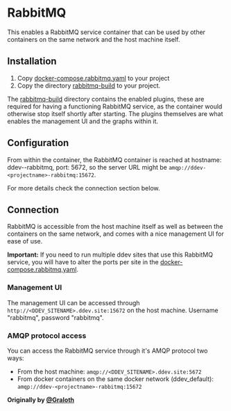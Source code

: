 # RabbitMQ

This enables a RabbitMQ service container that can be used by other containers on the same network and the host machine itself.

## Installation

1. Copy [docker-compose.rabbitmq.yaml](docker-compose.rabbitmq.yaml) to your project
2. Copy the directory [rabbitmq-build](rabbitmq-build) to your project.

The [rabbitmq-build](rabbitmq-build) directory contains the enabled plugins, these are required for having a functioning RabbitMQ service, as the container would otherwise stop itself shortly after starting. The plugins themselves are what enables the management UI and the graphs within it.

## Configuration

From within the container, the RabbitMQ container is reached at hostname: ddev-<projectname>-rabbitmq, port: 5672, so the server URL might be `amqp://ddev-<projectname>-rabbitmq:15672`.

For more details check the connection section below.

## Connection

RabbitMQ is accessible from the host machine itself as well as between the containers on the same network, and comes with a nice management UI for ease of use.

__Important:__ If you need to run multiple ddev sites that use this RabbitMQ service, you will have to alter the ports per site in the [docker-compose.rabbitmq.yaml](docker-compose.rabbitmq.yaml).

### Management UI

The management UI can be accessed through `http://<DDEV_SITENAME>.ddev.site:15672` on the host machine. Username "rabbitmq", password "rabbitmq".

### AMQP protocol access

You can access the RabbitMQ service through it's AMQP protocol two ways:

* From the host machine: `amqp://<DDEV_SITENAME>.ddev.site:5672`
* From docker containers on the same docker network (ddev_default): `amqp://ddev-<projectname>-rabbitmq:15672`

**Originally by [@Graloth](https://github.com/Graloth)**

